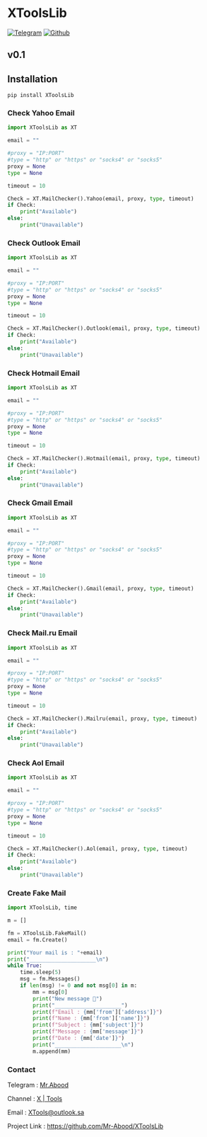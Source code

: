 # XToolsLib
[![Telegram](https://img.shields.io/badge/Telegram-X%20|%20Tools-red?style=for-the-badge&logo=Telegram)](https://t.me/O0OO2)
[![Github](https://img.shields.io/badge/Github-Mr.Abood-red?style=for-the-badge&logo=github)](https://github.com/Mr-Abood)
## v0.1

## Installation

``` 
pip install XToolsLib
``` 

### Check Yahoo Email

``` python
import XToolsLib as XT

email = ""

#proxy = "IP:PORT"
#type = "http" or "https" or "socks4" or "socks5"
proxy = None
type = None

timeout = 10

Check = XT.MailChecker().Yahoo(email, proxy, type, timeout)
if Check:
	print("Available")
else:
	print("Unavailable")
``` 

### Check Outlook Email

``` python
import XToolsLib as XT

email = ""

#proxy = "IP:PORT"
#type = "http" or "https" or "socks4" or "socks5"
proxy = None
type = None

timeout = 10

Check = XT.MailChecker().Outlook(email, proxy, type, timeout)
if Check:
	print("Available")
else:
	print("Unavailable")
``` 

### Check Hotmail Email

``` python
import XToolsLib as XT

email = ""

#proxy = "IP:PORT"
#type = "http" or "https" or "socks4" or "socks5"
proxy = None
type = None

timeout = 10

Check = XT.MailChecker().Hotmail(email, proxy, type, timeout)
if Check:
	print("Available")
else:
	print("Unavailable")
``` 

### Check Gmail Email

``` python
import XToolsLib as XT

email = ""

#proxy = "IP:PORT"
#type = "http" or "https" or "socks4" or "socks5"
proxy = None
type = None

timeout = 10

Check = XT.MailChecker().Gmail(email, proxy, type, timeout)
if Check:
	print("Available")
else:
	print("Unavailable")
``` 

### Check Mail.ru Email

``` python
import XToolsLib as XT

email = ""

#proxy = "IP:PORT"
#type = "http" or "https" or "socks4" or "socks5"
proxy = None
type = None

timeout = 10

Check = XT.MailChecker().Mailru(email, proxy, type, timeout)
if Check:
	print("Available")
else:
	print("Unavailable")
```

### Check Aol Email

``` python
import XToolsLib as XT

email = ""

#proxy = "IP:PORT"
#type = "http" or "https" or "socks4" or "socks5"
proxy = None
type = None

timeout = 10

Check = XT.MailChecker().Aol(email, proxy, type, timeout)
if Check:
	print("Available")
else:
	print("Unavailable")
``` 

### Create Fake Mail

``` python
import XToolsLib, time

m = []

fm = XToolsLib.FakeMail()
email = fm.Create()

print("Your mail is : "+email)
print("_____________________\n")
while True:
	time.sleep(5)
	msg = fm.Messages()
	if len(msg) != 0 and not msg[0] in m:
		mm = msg[0]
		print("New message 📧")
		print("_____________________")
		print(f"Email : {mm['from']['address']}")
		print(f"Name : {mm['from']['name']}")
		print(f"Subject : {mm['subject']}")
		print(f"Message : {mm['message']}")
		print(f"Date : {mm['date']}")
		print("_____________________\n")
		m.append(mm)	
```

### Contact
Telegram : [Mr.Abood](https://t.me/O0O0I)

Channel : [X | Tools](https://t.me/O0OO2)

Email : XTools@outlook.sa

Project Link : https://github.com/Mr-Abood/XToolsLib
